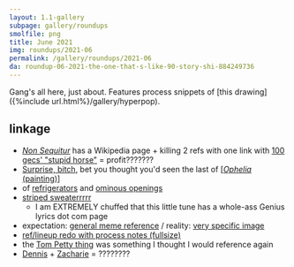 ```yaml
---
layout: 1.1-gallery
subpage: gallery/roundups
smolfile: png
title: June 2021
img: roundups/2021-06
permalink: /gallery/roundups/2021-06
da: roundup-06-2021-the-one-that-s-like-90-story-shi-884249736
---
```

Gang's all here, just about. Features process snippets of [this drawing]({%include url.html%}/gallery/hyperpop).

## linkage
- <a href="https://en.wikipedia.org/wiki/Non_Sequitur_(comic_strip)" class="ext"><i>Non Sequitur</i></a> has a Wikipedia page + killing 2 refs with one link with <a href="https://www.youtube.com/watch?v=9YO5ruvFSCU" class="ext">100 gecs' "stupid horse"</a> = profit???????
- <a href="https://knowyourmeme.com/memes/surprise-bitch" class="ext">Surprise, bitch</a>, bet you thought you'd seen the last of \[<a href="https://en.wikipedia.org/wiki/Ophelia_(painting)" class="ext"><i>Ophelia</i> (painting)</a>]
- of <a href="https://www.youtube.com/watch?v=YUegLUQmNUw" class="ext">refrigerators</a> and <a href="https://www.youtube.com/watch?v=-anabfAg06U" class="ext">ominous openings</a>
- <a href="https://genius.com/Spongebob-squarepants-sweater-song-lyrics" class="ext">striped sweaterrrrr</a>
	- I am <em style="text-transform:uppercase;font-style:normal">extremely</em> chuffed that this little tune has a whole-ass Genius lyrics dot com page
- expectation: <a href="https://knowyourmeme.com/memes/expectation-vs-reality" class="ext">general meme reference</a> / reality: <a href="https://knowyourmeme.com/photos/1071746-nihilism" class="ext">very specific image</a>
- <a href="https://sta.sh/0174su94cbz6" class="ext">ref/lineup redo with process notes (fullsize)</a>
- the <a href="https://www.youtube.com/watch?v=KnTE1dlJCFA" class="ext">Tom Petty thing</a> was something I thought I would reference again
- <a href="https://spongebob.fandom.com/wiki/Dennis" class="ext">Dennis</a> + <a href="https://off.fandom.com/wiki/Zacharie?file=Zacharie_04.jpg" class="ext">Zacharie</a> = ????????